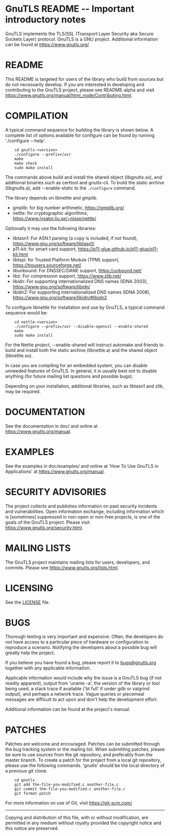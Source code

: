 GnuTLS README -- Important introductory notes
=============================================

GnuTLS implements the TLS/SSL (Transport Layer Security aka Secure
Sockets Layer) protocol.  GnuTLS is a GNU project.  Additional
information can be found at <https://www.gnutls.org/>.


README
======

This README is targeted for users of the library who build from
sources but do not necessarily develop.  If you are interested
in developing and contributing to the GnuTLS project, please
see README-alpha and visit
https://www.gnutls.org/manual/html_node/Contributing.html.


COMPILATION
===========

A typical command sequence for building the library is shown below.
A complete list of options available for configure can be found
by running './configure --help'.

```
    cd gnutls-<version>
    ./configure --prefix=/usr
    make
    make check
    sudo make install
```

The commands above build and install the shared object (libgnutls.so),
and additional binaries such as certtool and gnutls-cli. To build the
static archive (libgnutls.a), add --enable-static to the `./configure`
command.

The library depends on libnettle and gmplib. 
* gmplib: for big number arithmetic, https://gmplib.org/
* nettle: for cryptographic algorithms, https://www.lysator.liu.se/~nisse/nettle/

Optionally it may use the following libraries:
* libtasn1: For ASN.1 parsing (a copy is included, if not found), https://www.gnu.org/software/libtasn1/
* p11-kit: for smart card support, https://p11-glue.github.io/p11-glue/p11-kit.html
* libtspi: for Trusted Platform Module (TPM) support, https://trousers.sourceforge.net/
* libunbound: For DNSSEC/DANE support, https://unbound.net/
* libz: For compression support, https://www.zlib.net/
* libidn: For supporting internationalized DNS names (IDNA 2003), https://www.gnu.org/software/libidn/
* libidn2: For supporting internationalized DNS names (IDNA 2008), https://www.gnu.org/software/libidn/#libidn2

To configure libnettle for installation and use by GnuTLS, a typical
command sequence would be:

```
    cd nettle-<version>
    ./configure --prefix=/usr --disable-openssl --enable-shared
    make
    sudo make install
```

For the Nettle project, --enable-shared will instruct automake and
friends to build and install both the static archive (libnettle.a)
and the shared object (libnettle.so).

In case you are compiling for an embedded system, you can disable
unneeded features of GnuTLS.  In general, it is usually best not to
disable anything (for future mailing list questions and possible bugs).

Depending on your installation, additional libraries, such as libtasn1
and zlib, may be required.


DOCUMENTATION
=============

See the documentation in doc/ and online at
https://www.gnutls.org/manual.


EXAMPLES
========

See the examples in doc/examples/ and online at 'How To Use GnuTLS in
Applications' at https://www.gnutls.org/manual.


SECURITY ADVISORIES
===================

The project collects and publishes information on past security
incidents and vulnerabilities.  Open information exchange, including
information which is [sometimes] suppressed in non-open or non-free
projects, is one of the goals of the GnuTLS project.  Please visit
https://www.gnutls.org/security.html.


MAILING LISTS
=============

The GnuTLS project maintains mailing lists for users, developers, and
commits.  Please see https://www.gnutls.org/lists.html.


LICENSING
=========

See the [LICENSE](LICENSE) file.


BUGS
====

Thorough testing is very important and expensive.  Often, the 
developers do not have access to a particular piece of hardware or 
configuration to reproduce a scenario.  Notifying the developers about a 
possible bug will greatly help the project.  

If you believe you have found a bug, please report it to bugs@gnutls.org
together with any applicable information. 

Applicable information would include why the issue is a GnuTLS bug (if
not readily apparent), output from 'uname -a', the version of the library or
tool being used, a stack trace if available ('bt full' if under gdb or
valgrind output), and perhaps a network trace.  Vague queries or piecemeal 
messages are difficult to act upon and don't help the development effort.

Additional information can be found at the project's manual.


PATCHES
=======

Patches are welcome and encouraged. Patches can be submitted through the 
bug tracking system or the mailing list.  When submitting patches, please 
be sure to use sources from the git repository, and preferably from the 
master branch.  To create a patch for the project from a local git repository, 
please use the following commands. 'gnutls' should be the local directory 
of a previous git clone.

```
    cd gnutls
    git add the-file-you-modified.c another-file.c
    git commit the-file-you-modified.c another-file.c
    git format-patch
```

For more information on use of Git, visit https://git-scm.com/

----------------------------------------------------------------------
Copying and distribution of this file, with or without modification,
are permitted in any medium without royalty provided the copyright
notice and this notice are preserved.
